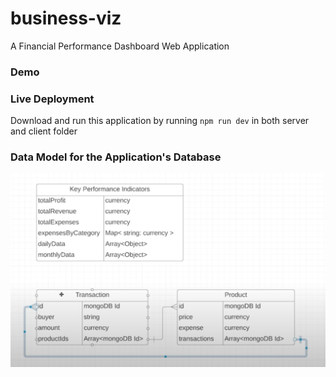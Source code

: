 # business-viz
 A Financial Performance Dashboard Web Application

### Demo

### Live Deployment
Download and run this application by running `npm run dev` in both server and client folder

### Data Model for the Application's Database
!["Data Model"](data_model.png)